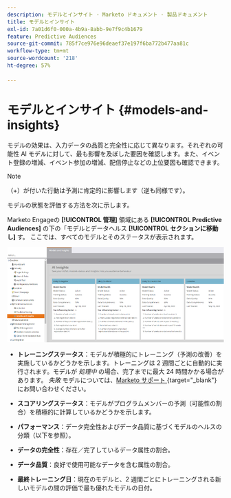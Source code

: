 ```yaml
---
description: モデルとインサイト - Marketo ドキュメント - 製品ドキュメント
title: モデルとインサイト
exl-id: 7a01d6f0-000a-4b9a-8abb-9e7f9c4b1679
feature: Predictive Audiences
source-git-commit: 785f7ce976e96deaef37e197f6ba772b477aa81c
workflow-type: tm+mt
source-wordcount: '218'
ht-degree: 57%

---
```


# モデルとインサイト {#models-and-insights}

モデルの効果は、入力データの品質と完全性に応じて異なります。それぞれの可能性 AI モデルに対して、最も影響を及ぼした要因を確認します。また、イベント登録の増減、イベント参加の増減、配信停止などの上位要因も確認できます。

>[!NOTE]
>
>（+）が付いた行動は予測に肯定的に影響します（逆も同様です）。

モデルの状態を評価する方法を次に示します。

Marketo Engageの **[!UICONTROL 管理]** 領域にある **[!UICONTROL Predictive Audiences]** の下の「モデルとデータヘルス **[!UICONTROL セクションに移動し]** す。 ここでは、すべてのモデルとそのステータスが表示されます。

![画像 1](assets/models-and-insights-1.png)

* **トレーニングステータス**：モデルが積極的にトレーニング（予測の改善）を実施しているかどうかを示します。トレーニングは 2 週間ごとに自動的に実行されます。モデルが _処理中_ の場合、完了までに最大 24 時間かかる場合があります。 _失敗_ モデルについては、[Marketo サポート ](https://nation.marketo.com/t5/Support/ct-p/Support){target="_blank"} にお問い合わせください。
* **スコアリングステータス**：モデルがプログラムメンバーの予測（可能性の割合）を積極的に計算しているかどうかを示します。
* **パフォーマンス**：データ完全性およびデータ品質に基づくモデルのヘルスの分類（以下を参照）。
* **データの完全性**：存在／完了しているデータ属性の割合。
* **データ品質**：良好で使用可能なデータを含む属性の割合。

* **最終トレーニング日**：現在のモデルと、2 週間ごとにトレーニングされる新しいモデルの間の評価で最も優れたモデルの日付。
